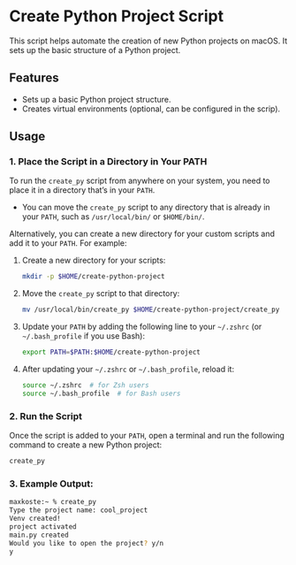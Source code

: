 # Create Python Project Script

This script helps automate the creation of new Python projects on macOS. It sets up the basic structure of a Python project.

## Features

- Sets up a basic Python project structure.
- Creates virtual environments (optional, can be configured in the scrip).

## Usage

### 1. **Place the Script in a Directory in Your PATH**

To run the `create_py` script from anywhere on your system, you need to place it in a directory that’s in your `PATH`.

- You can move the `create_py` script to any directory that is already in your `PATH`, such as `/usr/local/bin/` or `$HOME/bin/`.

Alternatively, you can create a new directory for your custom scripts and add it to your `PATH`. For example:

1. Create a new directory for your scripts:   
   ```bash
   mkdir -p $HOME/create-python-project
   ```

2. Move the `create_py` script to that directory:
   ```bash
   mv /usr/local/bin/create_py $HOME/create-python-project/create_py
   ```

3. Update your `PATH` by adding the following line to your `~/.zshrc` (or `~/.bash_profile` if you use Bash):
   ```bash
   export PATH=$PATH:$HOME/create-python-project
   ```

4. After updating your `~/.zshrc` or `~/.bash_profile`, reload it:
   ```bash
   source ~/.zshrc  # for Zsh users
   source ~/.bash_profile  # for Bash users
   ```

### 2. **Run the Script**

Once the script is added to your `PATH`, open a terminal and run the following command to create a new Python project:

```bash
create_py
```

### 3. **Example Output:**

```bash
maxkoste:~ % create_py
Type the project name: cool_project
Venv created!
project activated
main.py created
Would you like to open the project? y/n
y
```

